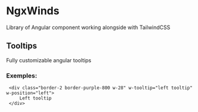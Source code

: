 # NgxWinds

Library of Angular component working alongside with TailwindCSS

## Tooltips
Fully customizable angular tooltips

### Exemples:
     <div class="border-2 border-purple-800 w-28" w-tooltip="left tooltip" w-position="left">
         Left tooltip
     </div>
